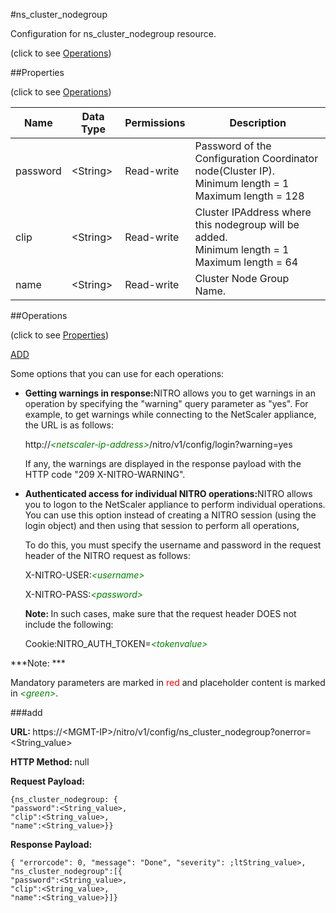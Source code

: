 #ns_cluster_nodegroup



Configuration for ns_cluster_nodegroup resource.

<span>(click to see [Operations](#operations))</span>



##Properties 

<span>(click to see [Operations](#operations))</span>





<table><thead><tr><th>Name</th><th>Data Type</th><th>Permissions</th><th>Description</th></tr></thead><tbody><tr><td>password</td><td>&lt;String></td><td>Read-write</td><td>Password of the Configuration Coordinator node(Cluster IP).<br>Minimum length = 1<br>Maximum length = 128</td></tr><tr><td>clip</td><td>&lt;String></td><td>Read-write</td><td>Cluster IPAddress where this nodegroup will be added.<br>Minimum length = 1<br>Maximum length = 64</td></tr><tr><td>name</td><td>&lt;String></td><td>Read-write</td><td>Cluster Node Group Name.</td></tr></tbody></table>

##Operations 

<span>(click to see [Properties](#properties))</span>





[ADD](#add)





Some options that you can use for each operations:

<ul><li><p><b>Getting warnings in response:</b>NITRO allows you to get warnings in an operation by specifying the "warning" query parameter as "yes". For example, to get warnings while connecting to the NetScaler appliance, the URL is as follows:</p><p>http://<span style="color:green;font-style:italic;">&lt;netscaler-ip-address&gt;</span>/nitro/v1/config/login?warning=yes</p><p>If any, the warnings are displayed in the response payload with the HTTP code "209 X-NITRO-WARNING".</p></li><li><p><b>Authenticated access for individual NITRO operations:</b>NITRO allows you to logon to the NetScaler appliance to perform individual operations. You can use this option instead of creating a NITRO session (using the login object) and then using that session to perform all operations,</p><p>To do this, you must specify the username and password in the request header of the NITRO request as follows:</p><p>X-NITRO-USER:<span style="color:green;font-style:italic;">&lt;username&gt;</span></p><p>X-NITRO-PASS:<span style="color:green;font-style:italic;">&lt;password&gt;</span></p><p><b>Note: </b>In such cases, make sure that the request header DOES not include the following:</p><p>Cookie:NITRO_AUTH_TOKEN=<span style="color:green;font-style:italic;">&lt;tokenvalue&gt;</span></p></li></ul>







***Note: *** 

Mandatory parameters are marked in <span style="color:#FF0000;">red</span> and placeholder content is marked in <span style="color:green;font-style:italic">&lt;green&gt;</span>.



###add







<b>URL: </b>https://&lt;MGMT-IP&gt;/nitro/v1/config/ns_cluster_nodegroup?onerror=&lt;String_value&gt;

<b>HTTP Method: </b>null

<b>Request Payload: </b>
```
{ns_cluster_nodegroup: {
"password":<String_value>,
"clip":<String_value>,
"name":<String_value>}}
```

<b>Response Payload: </b>
```
{ "errorcode": 0, "message": "Done", "severity": ;ltString_value>, "ns_cluster_nodegroup":[{
"password":<String_value>,
"clip":<String_value>,
"name":<String_value>}]}
```







